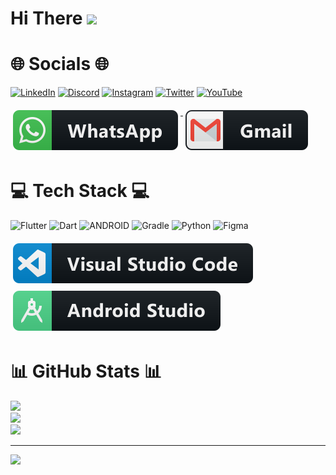 # Hi There <img src="https://img.icons8.com/color/48/null/man-raising-hand-icon.png"/>

# 🌐 Socials 🌐

[![LinkedIn](https://img.shields.io/badge/LinkedIn-%230077B5.svg?logo=linkedin&logoColor=white)](https://www.linkedin.com/in/parasshenmare) 
[![Discord](https://img.shields.io/badge/Discord-%237289DA.svg?logo=discord&logoColor=white)](https://discord.gg/YKjrPUU3)
[![Instagram](https://img.shields.io/badge/Instagram-%23E4405F.svg?logo=Instagram&logoColor=white)](https://www.instagram.com/paras_shenmare)
[![Twitter](https://img.shields.io/badge/Twitter-%231DA1F2.svg?logo=Twitter&logoColor=white)](https://twitter.com/paras_shenmare)
[![YouTube](https://img.shields.io/badge/YouTube-%23FF0000.svg?logo=YouTube&logoColor=white)](https://www.youtube.com/@parasshenmare)

<p align="left">
  <a href="https://wa.me/918830620995">
    <img src="https://github.com/MikeCodesDotNET/ColoredBadges/raw/master/svg/social/whatsapp.svg" alt="whatsapp" style="vertical-align:top; margin:6px 4px">
  </a>
  <a href="https://mail.google.com/mail/?view=cm&source=mailto&to=shenmarparas@gmail.com">
    <img src="https://github.com/MikeCodesDotNET/ColoredBadges/raw/master/svg/social/gmail.svg" alt="gmail" style="vertical-align:top; margin:6px 4px">
  </a>
</p>

# 💻 Tech Stack 💻

![Flutter](https://img.shields.io/badge/Flutter-%2302569B.svg?style=for-the-badge&logo=Flutter&logoColor=white)
![Dart](https://img.shields.io/badge/dart-%230175C2.svg?style=for-the-badge&logo=dart&logoColor=white)
![ANDROID](https://img.shields.io/badge/android-%2320232a.svg?style=for-the-badge&logo=android&logoColor=%a4c639)
![Gradle](https://img.shields.io/badge/Gradle-02303A.svg?style=for-the-badge&logo=Gradle&logoColor=white)
![Python](https://img.shields.io/badge/python-3670A0?style=for-the-badge&logo=python&logoColor=ffdd54)
![Figma](https://img.shields.io/badge/figma-%23F24E1E.svg?style=for-the-badge&logo=figma&logoColor=white)

<p align="left">
  <a href="#">
    <img src="https://github.com/MikeCodesDotNET/ColoredBadges/raw/master/svg/dev/tools/visualstudio_code.svg" alt="visualstudio_code" style="vertical-align:top; margin:6px 4px">
  </a>
  <a href="#">
    <img src="https://github.com/MikeCodesDotNET/ColoredBadges/raw/master/svg/dev/tools/android_studio.svg" alt="android_studio" style="vertical-align:top; margin:6px 4px">
  </a>
</p>

# 📊 GitHub Stats 📊
![](https://github-readme-stats.vercel.app/api?username=shenmareparas&theme=dark&hide_border=false&include_all_commits=true&count_private=true)<br/>
![](https://github-readme-streak-stats.herokuapp.com/?user=shenmareparas&theme=dark&hide_border=false)<br/>
![](https://github-readme-stats.vercel.app/api/top-langs/?username=shenmareparas&theme=dark&hide_border=false&include_all_commits=true&count_private=true&layout=compact)

---
[![](https://visitcount.itsvg.in/api?id=shenmareparas&icon=0&color=0)](https://visitcount.itsvg.in)

<!-- Proudly created with GPRM ( https://gprm.itsvg.in ) -->
